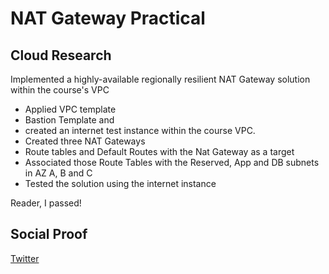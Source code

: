 # NAT Gateway Practical

## Cloud Research

Implemented a highly-available regionally resilient NAT Gateway solution within the course's VPC

- Applied VPC template 
- Bastion Template and 
- created an internet test instance within the course VPC.
- Created three NAT Gateways
- Route tables and Default Routes with the Nat Gateway as a target
- Associated those Route Tables with the Reserved, App and DB subnets in AZ A, B and C 
- Tested the solution using the internet instance

Reader, I passed!

## Social Proof

[Twitter](https://twitter.com/_notwaving/status/1415012847554289666?s=20)